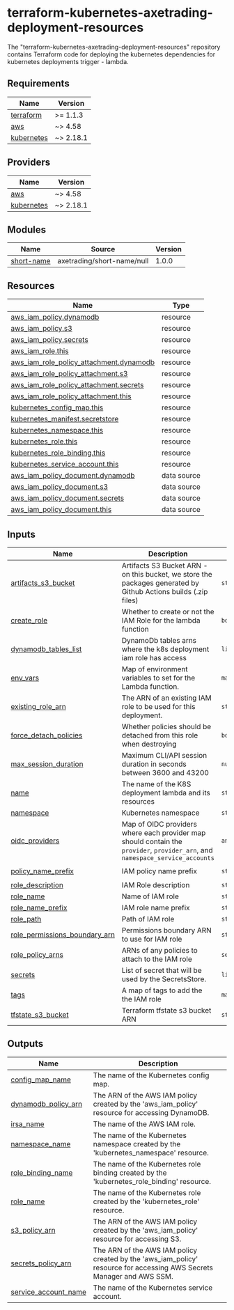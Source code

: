 # terraform-kubernetes-axetrading-deployment-resources
The "terraform-kubernetes-axetrading-deployment-resources" repository contains Terraform code for deploying the kubernetes dependencies for kubernetes deployments trigger - lambda.

<!-- BEGIN_TF_DOCS -->
## Requirements

| Name | Version |
|------|---------|
| <a name="requirement_terraform"></a> [terraform](#requirement\_terraform) | >= 1.1.3 |
| <a name="requirement_aws"></a> [aws](#requirement\_aws) | ~> 4.58 |
| <a name="requirement_kubernetes"></a> [kubernetes](#requirement\_kubernetes) | ~> 2.18.1 |

## Providers

| Name | Version |
|------|---------|
| <a name="provider_aws"></a> [aws](#provider\_aws) | ~> 4.58 |
| <a name="provider_kubernetes"></a> [kubernetes](#provider\_kubernetes) | ~> 2.18.1 |

## Modules

| Name | Source | Version |
|------|--------|---------|
| <a name="module_short-name"></a> [short-name](#module\_short-name) | axetrading/short-name/null | 1.0.0 |

## Resources

| Name | Type |
|------|------|
| [aws_iam_policy.dynamodb](https://registry.terraform.io/providers/hashicorp/aws/latest/docs/resources/iam_policy) | resource |
| [aws_iam_policy.s3](https://registry.terraform.io/providers/hashicorp/aws/latest/docs/resources/iam_policy) | resource |
| [aws_iam_policy.secrets](https://registry.terraform.io/providers/hashicorp/aws/latest/docs/resources/iam_policy) | resource |
| [aws_iam_role.this](https://registry.terraform.io/providers/hashicorp/aws/latest/docs/resources/iam_role) | resource |
| [aws_iam_role_policy_attachment.dynamodb](https://registry.terraform.io/providers/hashicorp/aws/latest/docs/resources/iam_role_policy_attachment) | resource |
| [aws_iam_role_policy_attachment.s3](https://registry.terraform.io/providers/hashicorp/aws/latest/docs/resources/iam_role_policy_attachment) | resource |
| [aws_iam_role_policy_attachment.secrets](https://registry.terraform.io/providers/hashicorp/aws/latest/docs/resources/iam_role_policy_attachment) | resource |
| [aws_iam_role_policy_attachment.this](https://registry.terraform.io/providers/hashicorp/aws/latest/docs/resources/iam_role_policy_attachment) | resource |
| [kubernetes_config_map.this](https://registry.terraform.io/providers/hashicorp/kubernetes/latest/docs/resources/config_map) | resource |
| [kubernetes_manifest.secretstore](https://registry.terraform.io/providers/hashicorp/kubernetes/latest/docs/resources/manifest) | resource |
| [kubernetes_namespace.this](https://registry.terraform.io/providers/hashicorp/kubernetes/latest/docs/resources/namespace) | resource |
| [kubernetes_role.this](https://registry.terraform.io/providers/hashicorp/kubernetes/latest/docs/resources/role) | resource |
| [kubernetes_role_binding.this](https://registry.terraform.io/providers/hashicorp/kubernetes/latest/docs/resources/role_binding) | resource |
| [kubernetes_service_account.this](https://registry.terraform.io/providers/hashicorp/kubernetes/latest/docs/resources/service_account) | resource |
| [aws_iam_policy_document.dynamodb](https://registry.terraform.io/providers/hashicorp/aws/latest/docs/data-sources/iam_policy_document) | data source |
| [aws_iam_policy_document.s3](https://registry.terraform.io/providers/hashicorp/aws/latest/docs/data-sources/iam_policy_document) | data source |
| [aws_iam_policy_document.secrets](https://registry.terraform.io/providers/hashicorp/aws/latest/docs/data-sources/iam_policy_document) | data source |
| [aws_iam_policy_document.this](https://registry.terraform.io/providers/hashicorp/aws/latest/docs/data-sources/iam_policy_document) | data source |

## Inputs

| Name | Description | Type | Default | Required |
|------|-------------|------|---------|:--------:|
| <a name="input_artifacts_s3_bucket"></a> [artifacts\_s3\_bucket](#input\_artifacts\_s3\_bucket) | Artifacts S3 Bucket ARN - on this bucket, we store the packages generated by Github Actions builds (.zip files) | `string` | `""` | no |
| <a name="input_create_role"></a> [create\_role](#input\_create\_role) | Whether to create or not the IAM Role for the lambda function | `bool` | `true` | no |
| <a name="input_dynamodb_tables_list"></a> [dynamodb\_tables\_list](#input\_dynamodb\_tables\_list) | DynamoDb tables arns where the k8s deployment iam role has access | `list(string)` | `[]` | no |
| <a name="input_env_vars"></a> [env\_vars](#input\_env\_vars) | Map of environment variables to set for the Lambda function. | `map(string)` | `{}` | no |
| <a name="input_existing_role_arn"></a> [existing\_role\_arn](#input\_existing\_role\_arn) | The ARN of an existing IAM role to be used for this deployment. | `string` | `null` | no |
| <a name="input_force_detach_policies"></a> [force\_detach\_policies](#input\_force\_detach\_policies) | Whether policies should be detached from this role when destroying | `bool` | `true` | no |
| <a name="input_max_session_duration"></a> [max\_session\_duration](#input\_max\_session\_duration) | Maximum CLI/API session duration in seconds between 3600 and 43200 | `number` | `null` | no |
| <a name="input_name"></a> [name](#input\_name) | The name of the K8S deployment lambda and its resources | `string` | n/a | yes |
| <a name="input_namespace"></a> [namespace](#input\_namespace) | Kubernetes namespace | `string` | `"default"` | no |
| <a name="input_oidc_providers"></a> [oidc\_providers](#input\_oidc\_providers) | Map of OIDC providers where each provider map should contain the `provider`, `provider_arn`, and `namespace_service_accounts` | `any` | `{}` | no |
| <a name="input_policy_name_prefix"></a> [policy\_name\_prefix](#input\_policy\_name\_prefix) | IAM policy name prefix | `string` | `"eks-policy"` | no |
| <a name="input_role_description"></a> [role\_description](#input\_role\_description) | IAM Role description | `string` | `null` | no |
| <a name="input_role_name"></a> [role\_name](#input\_role\_name) | Name of IAM role | `string` | `null` | no |
| <a name="input_role_name_prefix"></a> [role\_name\_prefix](#input\_role\_name\_prefix) | IAM role name prefix | `string` | `null` | no |
| <a name="input_role_path"></a> [role\_path](#input\_role\_path) | Path of IAM role | `string` | `"/"` | no |
| <a name="input_role_permissions_boundary_arn"></a> [role\_permissions\_boundary\_arn](#input\_role\_permissions\_boundary\_arn) | Permissions boundary ARN to use for IAM role | `string` | `null` | no |
| <a name="input_role_policy_arns"></a> [role\_policy\_arns](#input\_role\_policy\_arns) | ARNs of any policies to attach to the IAM role | `set(string)` | `[]` | no |
| <a name="input_secrets"></a> [secrets](#input\_secrets) | List of secret that will be used by the SecretsStore. | `list(string)` | `[]` | no |
| <a name="input_tags"></a> [tags](#input\_tags) | A map of tags to add the the IAM role | `map(any)` | `{}` | no |
| <a name="input_tfstate_s3_bucket"></a> [tfstate\_s3\_bucket](#input\_tfstate\_s3\_bucket) | Terraform tfstate s3 bucket ARN | `string` | `""` | no |

## Outputs

| Name | Description |
|------|-------------|
| <a name="output_config_map_name"></a> [config\_map\_name](#output\_config\_map\_name) | The name of the Kubernetes config map. |
| <a name="output_dynamodb_policy_arn"></a> [dynamodb\_policy\_arn](#output\_dynamodb\_policy\_arn) | The ARN of the AWS IAM policy created by the 'aws\_iam\_policy' resource for accessing DynamoDB. |
| <a name="output_irsa_name"></a> [irsa\_name](#output\_irsa\_name) | The name of the AWS IAM role. |
| <a name="output_namespace_name"></a> [namespace\_name](#output\_namespace\_name) | The name of the Kubernetes namespace created by the 'kubernetes\_namespace' resource. |
| <a name="output_role_binding_name"></a> [role\_binding\_name](#output\_role\_binding\_name) | The name of the Kubernetes role binding created by the 'kubernetes\_role\_binding' resource. |
| <a name="output_role_name"></a> [role\_name](#output\_role\_name) | The name of the Kubernetes role created by the 'kubernetes\_role' resource. |
| <a name="output_s3_policy_arn"></a> [s3\_policy\_arn](#output\_s3\_policy\_arn) | The ARN of the AWS IAM policy created by the 'aws\_iam\_policy' resource for accessing S3. |
| <a name="output_secrets_policy_arn"></a> [secrets\_policy\_arn](#output\_secrets\_policy\_arn) | The ARN of the AWS IAM policy created by the 'aws\_iam\_policy' resource for accessing AWS Secrets Manager and AWS SSM. |
| <a name="output_service_account_name"></a> [service\_account\_name](#output\_service\_account\_name) | The name of the Kubernetes service account. |
<!-- END_TF_DOCS -->